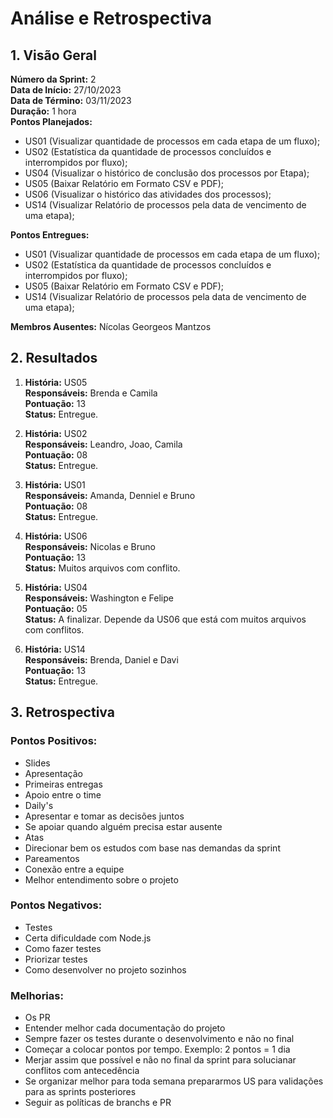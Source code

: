 # Análise e Retrospectiva

## 1. Visão Geral
**Número da Sprint:** 2  <br/>
**Data de Início:** 27/10/2023 <br/>
**Data de Término:** 03/11/2023 <br/>
**Duração:** 1 hora <br/>
**Pontos Planejados:** <br/>

  * US01 (Visualizar quantidade de processos em cada etapa de um fluxo);
  * US02 (Estatística da quantidade de processos concluídos e interrompidos por fluxo);
  * US04 (Visualizar o histórico de conclusão dos processos por Etapa);
  * US05 (Baixar Relatório em Formato CSV e PDF);
  * US06 (Visualizar o histórico das atividades dos processos);
  * US14 (Visualizar Relatório de processos pela data de vencimento de uma etapa);

**Pontos Entregues:**

  * US01 (Visualizar quantidade de processos em cada etapa de um fluxo);
  * US02 (Estatística da quantidade de processos concluídos e interrompidos por fluxo);
  * US05 (Baixar Relatório em Formato CSV e PDF);
  * US14 (Visualizar Relatório de processos pela data de vencimento de uma etapa);

**Membros Ausentes:** Nícolas Georgeos Mantzos

## 2. Resultados

1. **História:** US05 <br/>
**Responsáveis:** Brenda e Camila <br/>
**Pontuação:** 13 <br/>
**Status:** Entregue. <br/>

2. **História:** US02 <br/>
**Responsáveis:** Leandro, Joao, Camila <br/>
**Pontuação:** 08 <br/>
**Status:** Entregue. <br/>

3. **História:** US01 <br/>
**Responsáveis:** Amanda, Denniel e Bruno <br/>
**Pontuação:** 08 <br/>
**Status:** Entregue. <br/>
 
4. **História:** US06 <br/>
**Responsáveis:** Nicolas e Bruno <br/>
**Pontuação:**  13 <br/>
**Status:** Muitos arquivos com conflito. <br/> 

5. **História:**  US04 <br/>
**Responsáveis:** Washington e Felipe <br/>
**Pontuação:**  05 <br/>
**Status:** A finalizar. Depende da US06 que está com muitos arquivos com conflitos. <br/>

6. **História:** US14 <br/>
**Responsáveis:** Brenda, Daniel e Davi <br/>
**Pontuação:** 13 <br/>
**Status:** Entregue. <br/>

## 3. Retrospectiva

### Pontos Positivos:
* Slides
* Apresentação
* Primeiras entregas
* Apoio entre o time
* Daily's
* Apresentar e tomar as decisões juntos
* Se apoiar quando alguém precisa estar ausente
* Atas
* Direcionar bem os estudos com base nas demandas da sprint
* Pareamentos
* Conexão entre a equipe
* Melhor entendimento sobre o projeto

### Pontos Negativos:

* Testes
* Certa dificuldade com Node.js
* Como fazer testes
* Priorizar testes
* Como desenvolver no projeto sozinhos

### Melhorias:
* Os PR
* Entender melhor cada documentação do projeto
* Sempre fazer os testes durante o desenvolvimento e não no final
* Começar a colocar pontos por tempo. Exemplo: 2 pontos = 1 dia
* Merjar assim que possível e não no final da sprint para solucianar conflitos com antecedência
* Se organizar melhor para toda semana prepararmos US para validações para as sprints posteriores
* Seguir as políticas de branchs e PR
